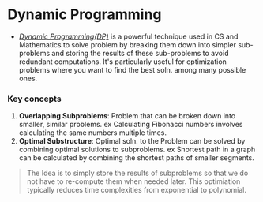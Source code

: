 # Dynamic Programming

- *[Dynamic Programming(DP)](https://www.geeksforgeeks.org/dynamic-programming/)*  is a powerful technique used in CS and Mathematics to solve problem by breaking them down into simpler sub-problems and storing the results of these sub-problems 
  to avoid redundant computations. It's particularly 
  useful for optimization problems where you want to find the best soln. among many possible ones.
### Key concepts
1. **Overlapping Subproblems**: Problem that can be broken down into smaller, similar problems. ex Calculating Fibonacci numbers involves calculating the same numbers multiple times.
2. **Optimal Substructure**: Optimal soln. to the Problem can be solved by combining optimal solutions to subproblems. ex Shortest path in a graph can be calculated by combining the shortest paths of smaller segments.
> The Idea is to simply store the results of subproblems so that we do not have to re-compute them when needed later. This optimiation typically reduces time complexities from exponential to polynomial.

